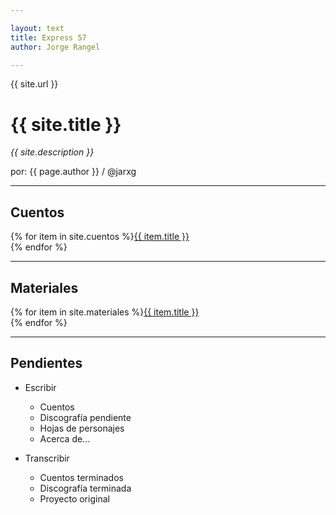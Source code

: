 ```yaml
---

layout: text
title: Express 57
author: Jorge Rangel

---
```


{{ site.url }}

# {{ site.title }}

*{{ site.description }}*

por: {{ page.author }} / @jarxg

---

## Cuentos

{% for item in site.cuentos %}<a href="{{ item.url }}">{{ item.title }}</a><br>{% endfor %}

---

## Materiales

{% for item in site.materiales %}<a href="{{ item.url }}">{{ item.title }}</a><br>{% endfor %}

---

## Pendientes

- Escribir
	- Cuentos
	- Discografía pendiente
	- Hojas de personajes
	- Acerca de...

- Transcribir
	- Cuentos terminados
	- Discografía terminada
	- Proyecto original
